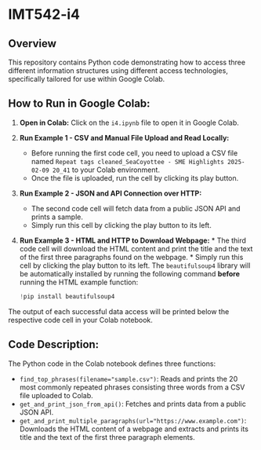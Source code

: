 # IMT542-i4

## Overview
This repository contains Python code demonstrating how to access three different information structures using different access technologies, specifically tailored for use within Google Colab.

## How to Run in Google Colab:

1.  **Open in Colab:** Click on the `i4.ipynb` file to open it in Google Colab.

2. **Run Example 1 - CSV and Manual File Upload and Read Locally:**
    * Before running the first code cell, you need to upload a CSV file named `Repeat tags cleaned_SeaCoyottee - SME Highlights 2025-02-09 20_41` to your Colab environment.
    * Once the file is uploaded, run the cell by clicking its play button.
      
3.  **Run Example 2 - JSON and API Connection over HTTP:**
    * The second code cell will fetch data from a public JSON API and prints a sample.
    * Simply run this cell by clicking the play button to its left. 

5.   **Run Example 3 - HTML and HTTP to Download Webpage:**
    * The third code cell will download the HTML content and print the title and the text of the first three paragraphs found on the webpage.
    * Simply run this cell by clicking the play button to its left. The `beautifulsoup4` library will be automatically installed by running the following command **before** running the HTML example function:
      ```python
      !pip install beautifulsoup4
      ```
      
The output of each successful data access will be printed below the respective code cell in your Colab notebook.


## Code Description:

The Python code in the Colab notebook defines three functions:

* `find_top_phrases(filename="sample.csv")`: Reads and prints the 20 most commonly repeated phrases consisting three words from a CSV file uploaded to Colab.
* `get_and_print_json_from_api()`: Fetches and prints data from a public JSON API.
* `get_and_print_multiple_paragraphs(url="https://www.example.com")`: Downloads the HTML content of a webpage and extracts and prints its title and the text of the first three paragraph elements.
